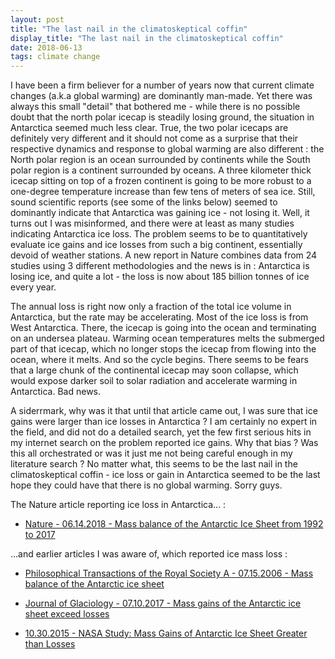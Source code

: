 ```yaml
---
layout: post
title: "The last nail in the climatoskeptical coffin"
display_title: "The last nail in the climatoskeptical coffin"
date: 2018-06-13
tags: climate change
---
```


I have been a firm believer for a number of years now that current climate changes (a.k.a global warming) are dominantly man-made. Yet there was always this small "detail" that bothered me - while there is no possible doubt that the north polar icecap is steadily losing ground, the situation in Antarctica seemed much less clear. True, the two polar icecaps are definitely very different and it should not come as a surprise that their respective dynamics and response to global warming are also different : the North polar region is an ocean surrounded by continents while the South polar region is a continent surrounded by oceans. A three kilometer thick icecap sitting on top of a frozen continent is going to be more robust to a one-degree temperature increase than few tens of meters of sea ice. Still, sound scientific reports (see some of the links below) seemed to dominantly indicate that Antarctica was gaining ice - not losing it. Well, it turns out I was misinformed, and there were at least as many studies indicating Antarctica ice loss. The problem seems to be to quantitatively evaluate ice gains and ice losses from such a big continent, essentially devoid of weather stations. A new report in Nature combines data from 24 studies using 3 different methodologies and the news is in : Antarctica is losing ice, and quite a lot - the loss is now about 185 billion tonnes of ice every year.

The annual loss is right now only a fraction of the total ice volume in Antarctica, but the rate may be accelerating. Most of the ice loss is from West Antarctica. There, the icecap is going into the ocean and terminating on an undersea plateau. Warming ocean temperatures melts the submerged part of that icecap, which no longer stops the icecap from flowing into the ocean, where it melts. And so the cycle begins. There seems to be fears that a large chunk of the continental icecap may soon collapse, which would expose darker soil to solar radiation and accelerate warming in Antarctica. Bad news.

A siderrmark, why was it that until that article came out, I was sure that ice gains were larger than ice losses in Antarctica ? I am certainly no expert in the field, and did not do a detailed search, yet the few first serious hits in my internet search on the problem reported ice gains. Why that bias ? Was this all orchestrated or was it just me not being careful enough in my literature search ? No matter what, this seems to be the last nail in the climatoskeptical coffin - ice loss or gain in Antarctica seemed to be the last hope they could have that there is no global warming. Sorry guys. 

The Nature article reporting ice loss in Antarctica... :
*  [Nature - 06.14.2018 - Mass balance of the Antarctic Ice Sheet from 1992 to 2017](https://www.nature.com/articles/s41586-018-0179-y)

...and earlier articles I was aware of, which reported ice mass loss :
*  [Philosophical Transactions of the Royal Society A - 07.15.2006 - Mass balance of the Antarctic ice sheet](http://rsta.royalsocietypublishing.org/content/364/1844/1627)

*  [Journal of Glaciology - 07.10.2017 - Mass gains of the Antarctic ice sheet exceed losses
](https://www.cambridge.org/core/journals/journal-of-glaciology/article/mass-gains-of-the-antarctic-ice-sheet-exceed-losses/983F196E23C3A6E7908E5FB32EB42268)

*  [10.30.2015 - NASA Study: Mass Gains of Antarctic Ice Sheet Greater than Losses](https://www.nasa.gov/feature/goddard/nasa-study-mass-gains-of-antarctic-ice-sheet-greater-than-losses)
